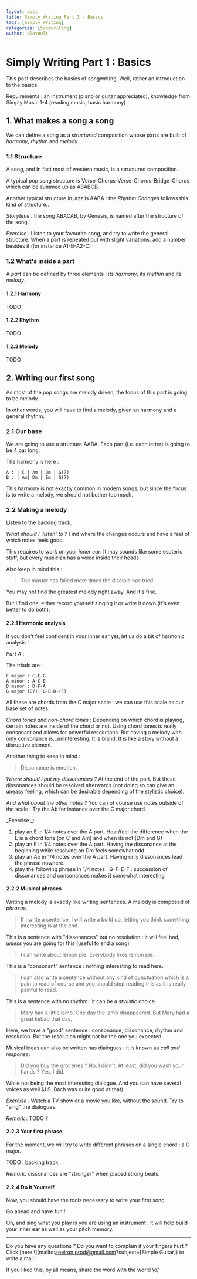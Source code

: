 ```yaml
---
layout: post
title: Simply Writing Part 1 - Basics
tags: [Simply Writing]
categories: [Songwriting]
author: alavault
---
```


# Simply Writing Part 1 : Basics

This post describes the basics of songwriting. Well, rather an introduction to the basics.

Requirements : an instrument (piano or guitar appreciated), knowledge from Simply Music 1-4 (reading music, basic harmony)

## 1. What makes a song a song

We can define a song as a _structured_ composition whose parts are built of _harmony_, _rhythm_ and _melody_.

### 1.1 Structure

A song, and in fact most of western music, is a structured composition.

A typical pop song structure is Verse-Chorus-Verse-Chorus-Bridge-Chorus which can be summed up as ABABCB.

Another typical structure in jazz is AABA : the _Rhythm Changes_ follows this kind of structure..

_Storytime :_ the song ABACAB, by Genesis, is named after the structure of the song.

_Exercise :_ Listen to your favourite song, and try to write the general structure. When a part is repeated but with slight variations, add a number besides it (for instance A1-B-A2-C)

### 1.2 What's inside a part

A _part_ can be defined by three elements : its _harmony_, its _rhythm_ and its _melody_.

#### 1.2.1 Harmony

TODO

#### 1.2.2 Rhythm

TODO

#### 1.2.3 Melody

TODO

## 2. Writing our first song

As most of the pop songs are melody driven, the focus of this part is going to be melody.

In other words, you will have to find a melody, given an harmony and a general rhythm.

### 2.1 Our base

We are going to use a structure AABA. Each part (i.e. each letter) is going to be 4 bar long.

The harmony is here :

```
A : | C | Am | Dm | G(7)
B : | Am| Dm | Em | G(7)
```

This harmony is not exactly common in modern songs, but since the focus is to write a melody, we should not bother too much.

### 2.2 Making a melody

Listen to the backing track.

_What should I 'listen' to ?_ Find where the changes occurs and have a feel of which notes feels good.

This requires to work on your _inner ear_. It may sounds like some esoteric stuff, but every musician has a voice inside their heads.

Also keep in mind this :

> The master has failed more times the disciple has tried.

You may not find the greatest melody right away. And it's fine.

But I find one, either record yourself singing it or write it down (it's even better to do both).

#### 2.2.1 Harmonic analysis

If you don't feel confident in your inner ear yet, let us do a bit of harmonic analysis !

_Part A_ :

The triads are :

```
C major : C-E-G
A minor : A-C-E
D minor : D-F-A
G major (G7): G-B-D-(F)
```

All these are chords from the C major scale : we can use this scale as our base set of notes.

_Chord tones and non-chord tones_ : Depending on which chord is playing, certain notes are inside of the chord or not. Using chord tones is really consonant and allows for powerful resolutions. But having a melody with only consonance is...uninteresting. It is bland. It is like a story without a disruptive element.

Another thing to keep in mind :

> Dissonance is emotion.

_Where should I put my dissonances ?_ At the end of the part. But these dissonances should be resolved afterwards (not doing so can give an uneasy feeling, which can be desirable depending of the stylistic choice).

_And what about the other notes ?_ You can of course use notes outside of the scale ! Try the Ab for instance over the C major chord.

_Exercise _:

1. play an E in 1/4 notes over the A part. Hear/feel the difference when the E is a chord tone (on C and Am) and when its not (Dm and G)
2. play an F in 1/4 notes over the A part. Having the dissonance at the beginning while resolving on Dm feels somewhat odd.
3. play an Ab in 1/4 notes over the A part. Having only dissonances lead the phrase nowhere.
4. play the following phrase in 1/4 notes : G-F-E-F : succession of dissonances and consonances makes it somewhat interesting

#### 2.2.2 Musical phrases

Writing a melody is exactly like writing sentences. A melody is composed of _phrases_.

> If I write a sentence, I will write a build up, letting you think something interesting is at the end.

This is a sentence with "dissonances" but no resolution : it will feel bad, _unless_ you are going for this (useful to end a song)

> I can write about lemon pie. Everybody likes lemon pie.

This is a "consonant" sentence : nothing interesting to read here.

> I can also write a sentence without any kind of punctuation which is a pain to read of course and you should stop reading this as it is really painful to read.

This is a sentence with no rhythm : it can be a _stylistic_ choice.

> Mary had a little lamb. One day the lamb disappeared. But Mary had a great kebab that day.

Here, we have a "good" sentence : consonance, dissonance, rhythm and resolution. But the resolution might not be the one you expected.

Musical ideas can also be written has dialogues : it is known as _call and response_.

> Did you buy the groceries ?
> No, I didn't.
> At least, did you wash your hands ?
> Yes, I did.

While not being the most interesting dialogue. And you can have several voices as well (J.S. Bach was quite good at that).

_Exercise :_ Watch a TV show or a movie you like, without the sound. Try to "sing" the dialogues.

_Remark :_ TODO ?

#### 2.2.3 Your first phrase.

For the moment, we will try to write different phrases on a single chord : a C major.

TODO : backing track

_Remark:_ dissonances are "stronger" when placed strong beats.

#### 2.2.4 Do It Yourself

Now, you should have the tools necessary to write your first song.

Go ahead and have fun !

Oh, and sing what you play is you are using an instrument : it will help build your inner ear as well as your pitch memory.

---

Do you have any questions ? Do you want to complain if your fingers hurt ? Click [here !](mailto:apeiron.prod@gmail.com?subject=[Simple Guitar]) to write a mail !

If you liked this, by all means, share the word with the world \o/
